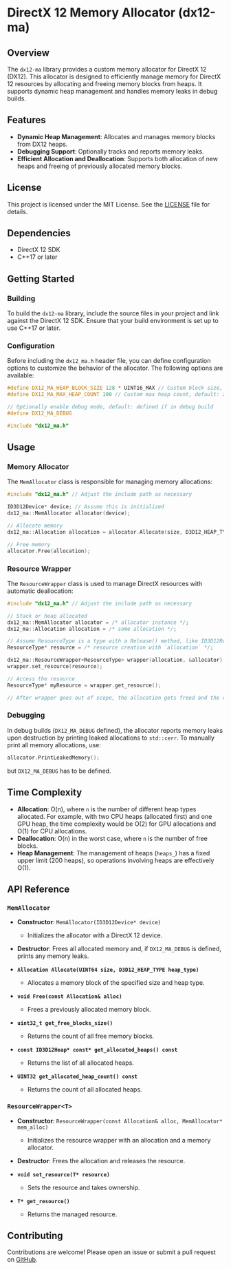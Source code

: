 # DirectX 12 Memory Allocator (dx12-ma)

## Overview

The `dx12-ma` library provides a custom memory allocator for DirectX 12 (DX12). This allocator is designed to efficiently manage memory for DirectX 12 resources by allocating and freeing memory blocks from heaps. It supports dynamic heap management and handles memory leaks in debug builds.

## Features

- **Dynamic Heap Management**: Allocates and manages memory blocks from DX12 heaps.
- **Debugging Support**: Optionally tracks and reports memory leaks.
- **Efficient Allocation and Deallocation**: Supports both allocation of new heaps and freeing of previously allocated memory blocks.

## License

This project is licensed under the MIT License. See the [LICENSE](LICENSE) file for details.

## Dependencies

- DirectX 12 SDK
- C++17 or later

## Getting Started

### Building

To build the `dx12-ma` library, include the source files in your project and link against the DirectX 12 SDK. Ensure that your build environment is set up to use C++17 or later.

### Configuration

Before including the `dx12_ma.h` header file, you can define configuration options to customize the behavior of the allocator. The following options are available:

```cpp
#define DX12_MA_HEAP_BLOCK_SIZE 128 * UINT16_MAX // Custom block size, default: 64 * UINT16_MAX
#define DX12_MA_MAX_HEAP_COUNT 100 // Custom max heap count, default: 200

// Optionally enable debug mode, default: defined if in debug build
#define DX12_MA_DEBUG

#include "dx12_ma.h"
```

## Usage

### Memory Allocator

The `MemAllocator` class is responsible for managing memory allocations:

```cpp
#include "dx12_ma.h" // Adjust the include path as necessary

ID3D12Device* device; // Assume this is initialized
dx12_ma::MemAllocator allocator(device);

// Allocate memory
dx12_ma::Allocation allocation = allocator.Allocate(size, D3D12_HEAP_TYPE_DEFAULT);

// Free memory
allocator.Free(allocation);
```

### Resource Wrapper

The `ResourceWrapper` class is used to manage DirectX resources with automatic deallocation:

```cpp
#include "dx12_ma.h" // Adjust the include path as necessary

// Stack or heap allocated
dx12_ma::MemAllocator allocator = /* allocator instance */;
dx12_ma::Allocation allocation = /* some allocation */;

// Assume ResourceType is a type with a Release() method, like ID3D12Resource
ResourceType* resource = /* resource creation with `allocation` */;

dx12_ma::ResourceWrapper<ResourceType> wrapper(allocation, &allocator);
wrapper.set_resource(resource);

// Access the resource
ResourceType* myResource = wrapper.get_resource();

// After wrapper goes out of scope, the allocation gets freed and the resource is released using the Release function
```

### Debugging

In debug builds (`DX12_MA_DEBUG` defined), the allocator reports memory leaks upon destruction by printing leaked allocations to `std::cerr`. To manually print all memory allocations, use:

```cpp
allocator.PrintLeakedMemory();
```

but `DX12_MA_DEBUG` has to be defined.

## Time Complexity

- **Allocation**: O(n), where `n` is the number of different heap types allocated. For example, with two CPU heaps (allocated first) and one GPU heap, the time complexity would be O(2) for GPU allocations and O(1) for CPU allocations.
- **Deallocation**: O(n) in the worst case, where `n` is the number of free blocks.
- **Heap Management**: The management of heaps (`heaps_`) has a fixed upper limit (200 heaps), so operations involving heaps are effectively O(1).

## API Reference

### `MemAllocator`

- **Constructor**: `MemAllocator(ID3D12Device* device)`
  - Initializes the allocator with a DirectX 12 device.

- **Destructor**: Frees all allocated memory and, if `DX12_MA_DEBUG` is defined, prints any memory leaks.

- **`Allocation Allocate(UINT64 size, D3D12_HEAP_TYPE heap_type)`**
  - Allocates a memory block of the specified size and heap type.

- **`void Free(const Allocation& alloc)`**
  - Frees a previously allocated memory block.

- **`uint32_t get_free_blocks_size()`**
  - Returns the count of all free memory blocks.

- **`const ID3D12Heap* const* get_allocated_heaps() const`**
  - Returns the list of all allocated heaps.

- **`UINT32 get_allocated_heap_count() const`**
  - Returns the count of all allocated heaps.

### `ResourceWrapper<T>`

- **Constructor**: `ResourceWrapper(const Allocation& alloc, MemAllocator* mem_alloc)`
  - Initializes the resource wrapper with an allocation and a memory allocator.

- **Destructor**: Frees the allocation and releases the resource.

- **`void set_resource(T* resource)`**
  - Sets the resource and takes ownership.

- **`T* get_resource()`**
  - Returns the managed resource.

## Contributing

Contributions are welcome! Please open an issue or submit a pull request on [GitHub](https://github.com/deneonet/dx12-ma).